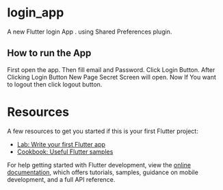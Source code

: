 # login_app

A new Flutter login App .
using Shared Preferences plugin.

## How to run the App
First open the app.
Then fill email and Password.
Click Login Button.
After Clicking Login Button New Page Secret Screen will open.
Now If You want to logout then click logout button.

# Resources
A few resources to get you started if this is your first Flutter project:

- [Lab: Write your first Flutter app](https://docs.flutter.dev/get-started/codelab)
- [Cookbook: Useful Flutter samples](https://docs.flutter.dev/cookbook)

For help getting started with Flutter development, view the
[online documentation](https://docs.flutter.dev/), which offers tutorials,
samples, guidance on mobile development, and a full API reference.
